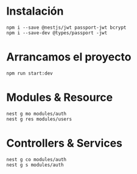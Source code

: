 # Instalación
```
npm i --save @nestjs/jwt passport-jwt bcrypt
npm i --save-dev @types/passport -jwt
```
# Arrancamos el proyecto
```
npm run start:dev
```
# Modules & Resource
```
nest g mo modules/auth
nest g res modules/users
```
# Controllers & Services
```
nest g co modules/auth
nest g s modules/auth